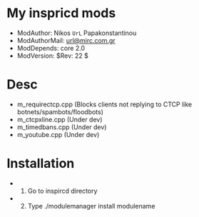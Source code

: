My inspricd mods
=======

* ModAuthor: Nikos `UrL` Papakonstantinou
* ModAuthorMail: url@mirc.com.gr
* ModDepends: core 2.0
* ModVersion: $Rev: 22 $ 

Desc
=======
* m_requirectcp.cpp (Blocks clients not replying to CTCP like botnets/spambots/floodbots)
* m_ctcpxline.cpp (Under dev)
* m_timedbans.cpp (Under dev)
* m_youtube.cpp (Under dev)

Installation
=======
* 1. Go to inspircd directory
* 2. Type ./modulemanager install modulename
